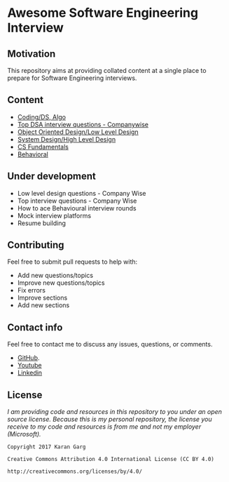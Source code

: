 # Awesome Software Engineering Interview

## Motivation

This repository aims at providing collated content at a single place to prepare for Software Engineering interviews.

## Content

- [Coding/DS, Algo](https://github.com/imkgarg/Software-Engineering-Interview-Primer/blob/master/Coding.md)
- [Top DSA interview questions - Companywise](https://github.com/imkgarg/Awesome-Software-Engineering-Interview/blob/master/CodingCompanyTopQuestions.md)
- [Object Oriented Design/Low Level Design](https://github.com/imkgarg/Software-Engineering-Interview-Primer/blob/master/LowLevelDesign.md)
- [System Design/High Level Design](https://github.com/imkgarg/Software-Engineering-Interview-Primer/blob/master/SystemDesign.md)
- [CS Fundamentals](https://github.com/imkgarg/Awesome-Software-Engineering-Interview/blob/master/CSFundamentals.md)
- [Behavioral](https://github.com/imkgarg/Awesome-Software-Engineering-Interview/blob/master/Behavioral.md)

## Under development

- Low level design questions - Company Wise
- Top interview questions - Company Wise
- How to ace Behavioural interview rounds
- Mock interview platforms
- Resume building

## Contributing

Feel free to submit pull requests to help with:

- Add new questions/topics
- Improve new questions/topics
- Fix errors
- Improve sections
- Add new sections

## Contact info

Feel free to contact me to discuss any issues, questions, or comments.

- [GitHub](https://github.com/imkgarg).
- [Youtube](https://www.youtube.com/c/TechMaestroCommunity)
- [Linkedin](https://www.linkedin.com/in/karan-garg/)

## License

*I am providing code and resources in this repository to you under an open source license. Because this is my personal repository, the license you receive to my code and resources is from me and not my employer (Microsoft).*

    Copyright 2017 Karan Garg

    Creative Commons Attribution 4.0 International License (CC BY 4.0)

    http://creativecommons.org/licenses/by/4.0/